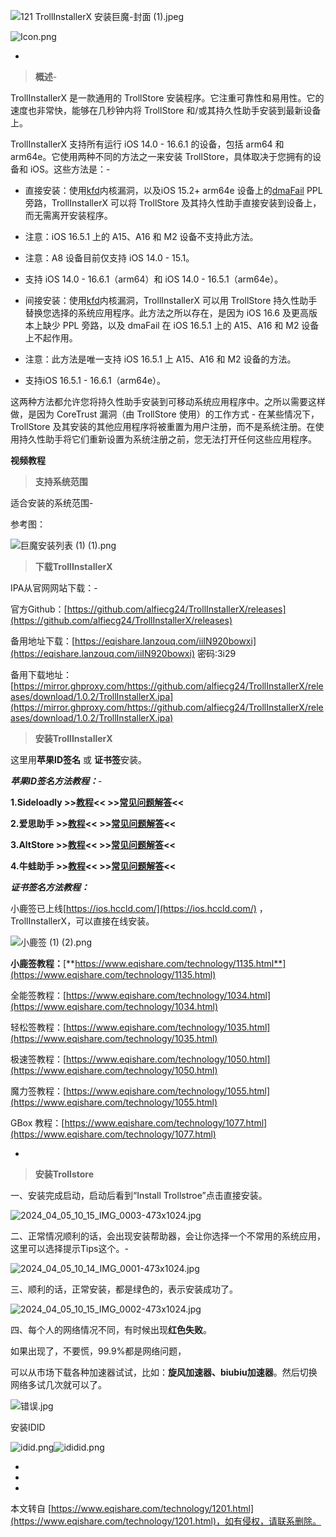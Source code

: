 ![121 TrollInstallerX 安装巨魔-封面 (1).jpeg](https://www.eqishare.com/zb_users/upload/2024/06/202406081717852316317737.jpeg)

![Icon.png](https://www.eqishare.com/zb_users/upload/2024/05/202405311717141117781370.png)

-

> **概述**-

TrollInstallerX 是一款通用的 TrollStore 安装程序。它注重可靠性和易用性。它的速度也非常快，能够在几秒钟内将 TrollStore 和/或其持久性助手安装到最新设备上。

TrollInstallerX 支持所有运行 iOS 14.0 - 16.6.1 的设备，包括 arm64 和 arm64e。它使用两种不同的方法之一来安装 TrollStore，具体取决于您拥有的设备和 iOS。这些方法是：-

*   直接安装：使用[kfd](https://github.com/felix-pb/kfd)内核漏洞，以及iOS 15.2+ arm64e 设备上的[dmaFail](https://github.com/opa334/Dopamine/blob/2.x/Application/Dopamine/Exploits/dmaFail/dmaFail.c) PPL 旁路，TrollInstallerX 可以将 TrollStore 及其持久性助手直接安装到设备上，而无需离开安装程序。
    

*   注意：iOS 16.5.1 上的 A15、A16 和 M2 设备不支持此方法。
    
*   注意：A8 设备目前仅支持 iOS 14.0 - 15.1。
    
*   支持 iOS 14.0 - 16.6.1（arm64）和 iOS 14.0 - 16.5.1（arm64e）。
    

*   间接安装：使用[kfd](https://github.com/felix-pb/kfd)内核漏洞，TrollInstallerX 可以用 TrollStore 持久性助手替换您选择的系统应用程序。此方法之所以存在，是因为 iOS 16.6 及更高版本上缺少 PPL 旁路，以及 dmaFail 在 iOS 16.5.1 上的 A15、A16 和 M2 设备上不起作用。
    

*   注意：此方法是唯一支持 iOS 16.5.1 上 A15、A16 和 M2 设备的方法。
    
*   支持iOS 16.5.1 - 16.6.1（arm64e）。
    

这两种方法都允许您将持久性助手安装到可移动系统应用程序中。之所以需要这样做，是因为 CoreTrust 漏洞（由 TrollStore 使用）的工作方式 - 在某些情况下，TrollStore 及其安装的其他应用程序将被重置为用户注册，而不是系统注册。在使用持久性助手将它们重新设置为系统注册之前，您无法打开任何这些应用程序。

**视频教程**

> **支持系统范围**

适合安装的系统范围-

参考图：

![巨魔安装列表 (1) (1).png](https://www.eqishare.com/zb_users/upload/2024/05/202405311717141655165311.png)

> **下载TrollInstallerX**

IPA从官网网站下载：-

官方Github：[https://github.com/alfiecg24/TrollInstallerX/releases](https://github.com/alfiecg24/TrollInstallerX/releases)

备用地址下载：[https://eqishare.lanzouq.com/iiIN920bowxi](https://eqishare.lanzouq.com/iiIN920bowxi) 密码:3i29

备用下载地址：[https://mirror.ghproxy.com/https://github.com/alfiecg24/TrollInstallerX/releases/download/1.0.2/TrollInstallerX.ipa](https://mirror.ghproxy.com/https://github.com/alfiecg24/TrollInstallerX/releases/download/1.0.2/TrollInstallerX.ipa)

> **安装TrollInstallerX**

这里用**苹果ID签名** 或 **证书签**安装。

_**苹果ID签名方法教程：**_-

**1.Sideloadly >>**[**教程**](https://www.eqishare.com/technology/943.html)**<< >>**[**常见问题解答**](https://www.eqishare.com/technology/946.html)**<<**

**2.爱思助手 >>**[**教程**](https://www.bilibili.com/video/BV18Z4y1a7dr?zw&vd_source=5e8780e261e394c27c72c7925d715037)**<< >>**[**常见问题解答**](https://www.eqishare.com/technology/1008.html)**<<**

**3.AltStore >>**[**教程**](https://www.eqishare.com/technology/947.html)**<< >>**[**常见问题解答**](https://www.eqishare.com/technology/947.html)**<<**

**4.牛蛙助手  >>[教程](https://www.eqishare.com/technology/1010.html)<< >>[常见问题解答](https://ios.ios222.com/h5/#/pages/help/index)<<**

_**证书签名方法教程：**_

小鹿签已上线[https://ios.hccld.com/](https://ios.hccld.com/) ，TrollInstallerX，可以直接在线安装。

![小鹿签 (1) (2).png](https://www.eqishare.com/zb_users/upload/2024/05/202405311717142532542719.png)

**小鹿签教程：**[**https://www.eqishare.com/technology/1135.html**](https://www.eqishare.com/technology/1135.html)

全能签教程：[https://www.eqishare.com/technology/1034.html](https://www.eqishare.com/technology/1034.html)

轻松签教程：[https://www.eqishare.com/technology/1035.html](https://www.eqishare.com/technology/1035.html)

极速签教程：[https://www.eqishare.com/technology/1050.html](https://www.eqishare.com/technology/1050.html)

魔力签教程：[https://www.eqishare.com/technology/1055.html](https://www.eqishare.com/technology/1055.html)

GBox 教程：[https://www.eqishare.com/technology/1077.html](https://www.eqishare.com/technology/1077.html)

-

> **安装Trollstore**

一、安装完成启动，启动后看到“Install Trollstroe”点击直接安装。

![2024_04_05_10_15_IMG_0003-473x1024.jpg](https://www.eqishare.com/zb_users/upload/2024/05/202405311717141164812653.jpg)

二、正常情况顺利的话，会出现安装帮助器，会让你选择一个不常用的系统应用，这里可以选择提示Tips这个。-

![2024_04_05_10_14_IMG_0001-473x1024.jpg](https://www.eqishare.com/zb_users/upload/2024/05/202405311717141164637940.jpg)

三、顺利的话，正常安装，都是绿色的，表示安装成功了。

![2024_04_05_10_15_IMG_0002-473x1024.jpg](https://www.eqishare.com/zb_users/upload/2024/05/202405311717141164279707.jpg)

四、每个人的网络情况不同，有时候出现**红色失败**。

如果出现了，不要慌，99.9%都是网络问题，

可以从市场下载各种加速器试试，比如：**旋风加速器、biubiu加速器**。然后切换网络多试几次就可以了。

![错误.jpg](https://www.eqishare.com/zb_users/upload/2024/05/202405311717143384786217.jpg)

安装IDID

![idid.png](https://www.eqishare.com/zb_users/upload/2024/05/202405311717143385878456.png)![ididid.png](https://www.eqishare.com/zb_users/upload/2024/05/202405311717143385835276.png)

-

-

-

本文转自 [https://www.eqishare.com/technology/1201.html](https://www.eqishare.com/technology/1201.html)，如有侵权，请联系删除。